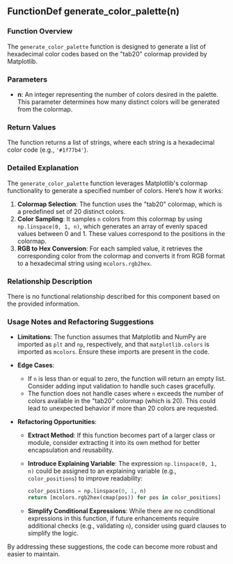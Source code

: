 ## FunctionDef generate_color_palette(n)
### Function Overview

The `generate_color_palette` function is designed to generate a list of hexadecimal color codes based on the "tab20" colormap provided by Matplotlib.

### Parameters

- **n**: An integer representing the number of colors desired in the palette. This parameter determines how many distinct colors will be generated from the colormap.

### Return Values

The function returns a list of strings, where each string is a hexadecimal color code (e.g., `'#1f77b4'`).

### Detailed Explanation

The `generate_color_palette` function leverages Matplotlib's colormap functionality to generate a specified number of colors. Here’s how it works:

1. **Colormap Selection**: The function uses the "tab20" colormap, which is a predefined set of 20 distinct colors.
2. **Color Sampling**: It samples `n` colors from this colormap by using `np.linspace(0, 1, n)`, which generates an array of evenly spaced values between 0 and 1. These values correspond to the positions in the colormap.
3. **RGB to Hex Conversion**: For each sampled value, it retrieves the corresponding color from the colormap and converts it from RGB format to a hexadecimal string using `mcolors.rgb2hex`.

### Relationship Description

There is no functional relationship described for this component based on the provided information.

### Usage Notes and Refactoring Suggestions

- **Limitations**: The function assumes that Matplotlib and NumPy are imported as `plt` and `np`, respectively, and that `matplotlib.colors` is imported as `mcolors`. Ensure these imports are present in the code.
  
- **Edge Cases**:
  - If `n` is less than or equal to zero, the function will return an empty list. Consider adding input validation to handle such cases gracefully.
  - The function does not handle cases where `n` exceeds the number of colors available in the "tab20" colormap (which is 20). This could lead to unexpected behavior if more than 20 colors are requested.

- **Refactoring Opportunities**:
  - **Extract Method**: If this function becomes part of a larger class or module, consider extracting it into its own method for better encapsulation and reusability.
  
  - **Introduce Explaining Variable**: The expression `np.linspace(0, 1, n)` could be assigned to an explaining variable (e.g., `color_positions`) to improve readability:
    ```python
    color_positions = np.linspace(0, 1, n)
    return [mcolors.rgb2hex(cmap(pos)) for pos in color_positions]
    ```
  
  - **Simplify Conditional Expressions**: While there are no conditional expressions in this function, if future enhancements require additional checks (e.g., validating `n`), consider using guard clauses to simplify the logic.

By addressing these suggestions, the code can become more robust and easier to maintain.
